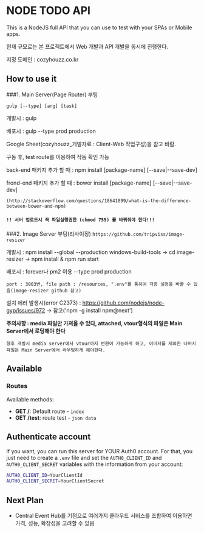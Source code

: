 # NODE TODO API
This is a NodeJS full API that you can use to test with your SPAs or Mobile apps.

현재 규모로는 본 프로젝트에서 Web 개발과 API 개발을 동시에 진행한다.

지정 도메인 : cozyhouzz.co.kr



## How to use it

###1. Main Server(Page Router) 부팅

`gulp [--type] [arg] [task]`

개발시 : gulp

배포시 : gulp --type prod production

Google Sheet(cozyhouzz_개발자료 : Client-Web 작업구성)을 참고 바람.

구동 후, test route를 이용하여 작동 확인 가능

back-end 패키지 추가 할 때 : npm install [package-name] [--save|--save-dev]

frond-end 패키지 추가 할 때 : bower install [package-name] [--save|--save-dev]

`(http://stackoverflow.com/questions/18641899/what-is-the-difference-between-bower-and-npm)`

#### **`!! 서버 업로드시 꼭 파일실행권한 (chmod 755) 를 바꿔줘야 한다!!!`**



###2. Image Server 부팅(리사이징)
`https://github.com/tripviss/image-resizer`

개발시 : npm install --global --production windows-build-tools -> cd image-resizer -> npm install & npm run start 

배포시 : forever나 pm2 이용 --type prod production

`port : 3003번, file path : /resources, ".env"를 통하여 각종 설정을 바꿀 수 있음(image-resizer github 참고)`

설치 에러 발생시(error C2373) : https://github.com/nodejs/node-gyp/issues/972 ->  참고('npm -g install npm@next')


**주의사항 : media 파일만 가져올 수 있다, attached, vtour형식의 파일은 Main Server에서 로딩해야 한다**

`향후 개발시 media server에서 vtour까지 변환이 가능하게 하고, 이미지를 제외한 나머지 파일은 Main Server에서 라우팅하게 해야한다.`



## Available

### Routes

Available methods:

* **GET /**: Default route - `index`
* **GET /test**: route test - `json data`



## Authenticate account

If you want, you can run this server for YOUR Auth0 account. For that, you just need to create a `.env` file and set the `AUTH0_CLIENT_ID` and `AUTH0_CLIENT_SECRET` variables with the information from your account:

````bash
AUTH0_CLIENT_ID=YourClientId
AUTH0_CLIENT_SECRET=YourClientSecret
````

## Next Plan
* Central Event Hub를 기점으로 여러가지 클라우드 서비스를 조합하여 이용하면 가격, 성능, 확장성을 고려할 수 있음

